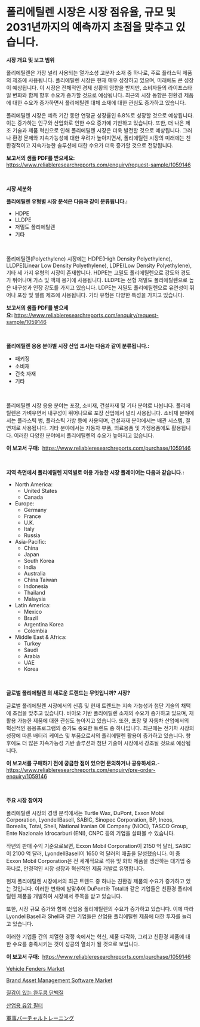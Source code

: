 <p><h1>폴리에틸렌 시장은 시장 점유율, 규모 및 2031년까지의 예측까지 초점을 맞추고 있습니다.</h1></p><p><strong>시장 개요 및 보고 범위</strong></p>
<p><p>폴리에틸렌은 가장 널리 사용되는 열가소성 고분자 소재 중 하나로, 주로 플라스틱 제품의 제조에 사용됩니다. 폴리에틸렌 시장은 현재 매우 성장하고 있으며, 미래에도 큰 성장이 예상됩니다. 이 시장은 전체적인 경제 상황의 영향을 받지만, 소비자들의 라이프스타일 변화와 함께 향후 수요가 증가할 것으로 예상됩니다. 최근의 시장 동향은 친환경 제품에 대한 수요가 증가하면서 폴리에틸렌 대체 소재에 대한 관심도 증가하고 있습니다. </p><p>폴리에틸렌 시장은 예측 기간 동안 연평균 성장률인 6.8%로 성장할 것으로 예상됩니다. 이는 증가하는 인구와 산업화로 인한 수요 증가에 기반하고 있습니다. 또한, 더 나은 제조 기술과 제품 혁신으로 인해 폴리에틸렌 시장은 더욱 발전할 것으로 예상됩니다. 그러나 환경 문제와 지속가능성에 대한 우려가 높아지면서, 폴리에틸렌 시장의 미래에는 친환경적이고 지속가능한 솔루션에 대한 수요가 더욱 증가할 것으로 전망됩니다.</p></p>
<p><strong>보고서의 샘플 PDF를 받으세요:</strong> <a href="https://www.reliableresearchreports.com/enquiry/request-sample/1059146">https://www.reliableresearchreports.com/enquiry/request-sample/1059146</a></p>
<p>&nbsp;</p>
<p><strong>시장 세분화</strong></p>
<p><strong>폴리에틸렌 유형별 시장 분석은 다음과 같이 분류됩니다.:</strong></p>
<p><ul><li>HDPE</li><li>LLDPE</li><li>저밀도 폴리에틸렌</li><li>기타</li></ul></p>
<p>&nbsp;</p>
<p><p>폴리에틸렌(Polyethylene) 시장에는 HDPE(High Density Polyethylene), LLDPE(Linear Low Density Polyethylene), LDPE(Low Density Polyethylene), 기타 세 가지 유형의 시장이 존재합니다. HDPE는 고밀도 폴리에틸렌으로 강도와 경도가 뛰어나며 가스 및 액체 용기에 사용됩니다. LLDPE는 선형 저밀도 폴리에틸렌으로 높은 내구성과 인장 강도를 가지고 있습니다. LDPE는 저밀도 폴리에틸렌으로 유연성이 뛰어나 포장 및 필름 제조에 사용됩니다. 기타 유형은 다양한 특성을 가지고 있습니다.</p></p>
<p><strong>보고서의 샘플 PDF를 받으세요:</strong>&nbsp;<a href="https://www.reliableresearchreports.com/enquiry/request-sample/1059146">https://www.reliableresearchreports.com/enquiry/request-sample/1059146</a></p>
<p>&nbsp;</p>
<p><strong> 폴리에틸렌 응용 분야별 시장 산업 조사는 다음과 같이 분류됩니다.:</strong></p>
<p><ul><li>패키징</li><li>소비재</li><li>건축 자재</li><li>기타</li></ul></p>
<p>&nbsp;</p>
<p><p>폴리에틸렌 시장 응용 분야는 포장, 소비재, 건설자재 및 기타 분야로 나뉩니다. 폴리에틸렌은 가벼우면서 내구성이 뛰어나므로 포장 산업에서 널리 사용됩니다. 소비재 분야에서는 플라스틱 병, 플라스틱 가방 등에 사용되며, 건설자재 분야에서는 배관 시스템, 절연재로 사용됩니다. 기타 분야에서는 자동차 부품, 의료용품 및 가정용품에도 활용됩니다. 이러한 다양한 분야에서 폴리에틸렌의 수요가 높아지고 있습니다.</p></p>
<p><strong>이 보고서 구매:</strong>&nbsp; <a href="https://www.reliableresearchreports.com/purchase/1059146">https://www.reliableresearchreports.com/purchase/1059146</a></p>
<p>&nbsp;</p>
<p><strong>지역 측면에서 폴리에틸렌 지역별로 이용 가능한 시장 플레이어는 다음과 같습니다.:</strong></p>
<p><ul>
    <li>
        North America:
        <ul>
            <li>United States</li>
            <li>Canada</li>
        </ul>
    </li>
    <li>
        Europe:
        <ul>
            <li>Germany</li>
            <li>France</li>
            <li>U.K.</li>
            <li>Italy</li>
            <li>Russia</li>
        </ul>
    </li>
    <li>
        Asia-Pacific:
        <ul>
            <li>China</li>
            <li>Japan</li>
            <li>South Korea</li>
            <li>India</li>
            <li>Australia</li>
            <li>China Taiwan</li>
            <li>Indonesia</li>
            <li>Thailand</li>
            <li>Malaysia</li>
        </ul>
    </li>
    <li>
        Latin America:
        <ul>
            <li>Mexico</li>
            <li>Brazil</li>
            <li>Argentina Korea</li>
            <li>Colombia</li>
        </ul>
    </li>
    <li>
        Middle East & Africa:
        <ul>
            <li>Turkey</li>
            <li>Saudi</li>
            <li>Arabia</li>
            <li>UAE</li>
            <li>Korea</li>
        </ul>
    </li>
    </ul></p>
<p>&nbsp;</p>
<p><strong>글로벌 폴리에틸렌 의 새로운 트렌드는 무엇입니까? 시장?</strong></p>
<p><p>글로벌 폴리에틸렌 시장에서의 신흥 및 현재 트렌드는 지속 가능성과 첨단 기술의 채택에 초점을 맞추고 있습니다. 바이오 기반 폴리에틸렌 소재의 수요가 증가하고 있으며, 재활용 가능한 제품에 대한 관심도 높아지고 있습니다. 또한, 포장 및 자동차 산업에서의 혁신적인 응용프로그램의 증가도 중요한 트렌드 중 하나입니다. 최근에는 전기차 시장의 성장에 따른 배터리 케이스 및 부품으로서의 폴리에틸렌 활용이 증가하고 있습니다. 향후에도 더 많은 지속가능성 기반 솔루션과 첨단 기술이 시장에서 강조될 것으로 예상됩니다.</p></p>
<p><strong>이 보고서를 구매하기 전에 궁금한 점이 있으면 문의하거나 공유하세요.</strong>- <a href="https://www.reliableresearchreports.com/enquiry/pre-order-enquiry/1059146">https://www.reliableresearchreports.com/enquiry/pre-order-enquiry/1059146</a></p>
<p>&nbsp;</p>
<p><strong>주요 시장 참여자</strong></p>
<p><p>폴리에틸렌 시장의 경쟁 분석에서는 Turtle Wax, DuPont, Exxon Mobil Corporation, LyondellBasell, SABIC, Sinopec Corporation, BP, Ineos, Borealis, Total, Shell, National Iranian Oil Company (NIOC), TASCO Group, Ente Nazionale Idrocarburi (ENI), CNPC 등의 기업을 살펴볼 수 있습니다.</p><p>작년의 판매 수익 기준으로보면, Exxon Mobil Corporation이 2150 억 달러, SABIC이 2100 억 달러, LyondellBasell이 1650 억 달러의 매출을 달성했습니다. 이 중 Exxon Mobil Corporation은 전 세계적으로 석유 및 화학 제품을 생산하는 대기업 중 하나로, 안정적인 시장 성장과 혁신적인 제품 개발로 유명합니다.</p><p>현재 폴리에틸렌 시장에서의 최근 트렌드 중 하나는 친환경 제품의 수요가 증가하고 있는 것입니다. 이러한 변화에 발맞추어 DuPont와 Total과 같은 기업들은 친환경 폴리에틸렌 제품을 개발하여 시장에서 주목을 받고 있습니다.</p><p>또한, 시장 규모 증가와 함께 산업용 폴리에틸렌의 수요가 증가하고 있습니다. 이에 따라 LyondellBasell과 Shell과 같은 기업들은 산업용 폴리에틸렌 제품에 대한 투자를 늘리고 있습니다.</p><p>이러한 기업들 간의 치열한 경쟁 속에서는 혁신, 제품 다각화, 그리고 친환경 제품에 대한 수요를 충족시키는 것이 성공의 열쇠가 될 것으로 보입니다.</p></p>
<p><strong>이 보고서 구매:</strong>&nbsp;&nbsp;<a href="https://www.reliableresearchreports.com/purchase/1059146">https://www.reliableresearchreports.com/purchase/1059146</a></p>
<p><p><a href="https://github.com/ChiragRp1/Market-Research-Report-List-3/blob/main/vehicle-fenders-market.md">Vehicle Fenders Market</a></p><p><a href="https://issuu.com/reportprime-2/docs/brand-asset-management-software-market-size-2030.p">Brand Asset Management Software Market</a></p><p><a href="https://medium.com/@sinjinluong3e0awx2m195k76/%EC%A7%88%EA%B0%90%EC%9D%B4-%EC%9E%88%EB%8A%94-%EC%BD%A9-%EB%8B%A8%EB%B0%B1%EC%A7%88-%EC%8B%9C%EC%9E%A5-%EC%8B%9C%EC%9E%A5-cagr-%EC%8B%9C%EC%9E%A5-%ED%8A%B8%EB%A0%8C%EB%93%9C-%EB%B0%8F-%EC%84%B1%EC%9E%A5-%EC%A0%84%EB%9E%B5%EC%97%90-%EB%8C%80%ED%95%9C-%ED%86%B5%EC%B0%B0%EB%A0%A5-68aab96fa1b5">질감이 있는 완두콩 단백질</a></p><p><a href="https://github.com/vsckjg50460/Market-Research-Report-List-1/blob/main/3693248187919.md">산업용 유압 필터</a></p><p><a href="https://github.com/lrlmopnhwd79300/Market-Research-Report-List-1/blob/main/3640236187984.md">軍事バーチャルトレーニング</a></p></p>
